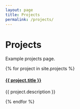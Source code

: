```yaml
---
layout: page
title: Projects
permalink: /projects/
---
```


# Projects

Example projects page.

{% for project in site.projects %}
<h4><a href="{{ project.website }}" target="_blank">{{ project.title }}</a></h4>
<p>{{ project.description }}</p>
{% endfor %}

